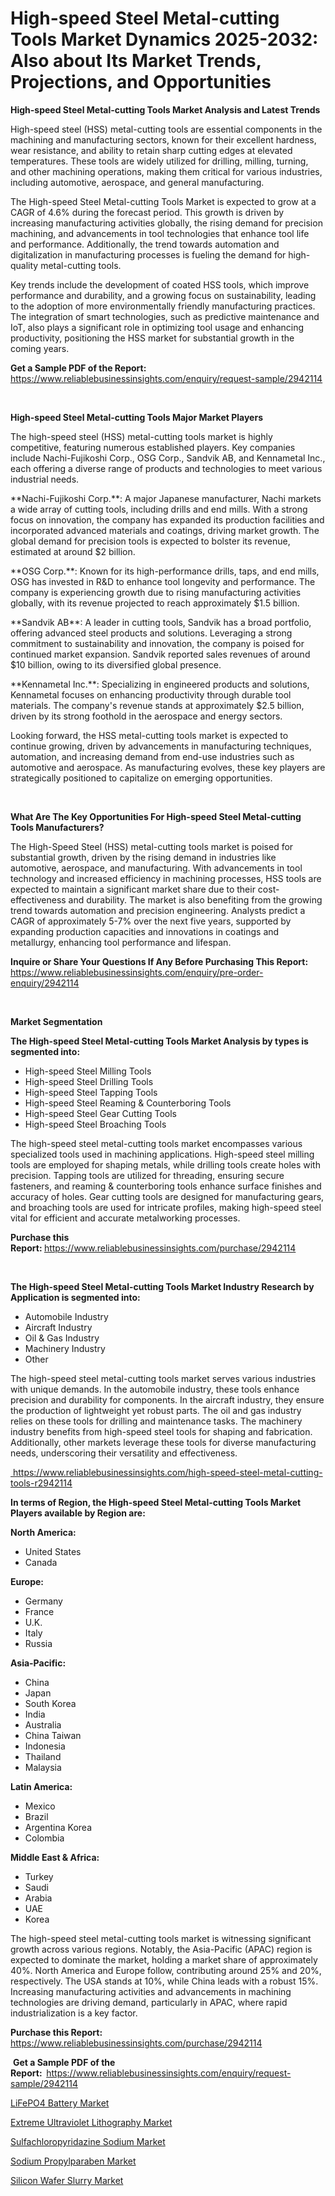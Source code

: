 <p><h1>High-speed Steel Metal-cutting Tools Market Dynamics 2025-2032: Also about Its Market Trends, Projections, and Opportunities</h1></p><p><strong>High-speed Steel Metal-cutting Tools Market Analysis and Latest Trends</strong></p>
<p><p>High-speed steel (HSS) metal-cutting tools are essential components in the machining and manufacturing sectors, known for their excellent hardness, wear resistance, and ability to retain sharp cutting edges at elevated temperatures. These tools are widely utilized for drilling, milling, turning, and other machining operations, making them critical for various industries, including automotive, aerospace, and general manufacturing.</p><p>The High-speed Steel Metal-cutting Tools Market is expected to grow at a CAGR of 4.6% during the forecast period. This growth is driven by increasing manufacturing activities globally, the rising demand for precision machining, and advancements in tool technologies that enhance tool life and performance. Additionally, the trend towards automation and digitalization in manufacturing processes is fueling the demand for high-quality metal-cutting tools.</p><p>Key trends include the development of coated HSS tools, which improve performance and durability, and a growing focus on sustainability, leading to the adoption of more environmentally friendly manufacturing practices. The integration of smart technologies, such as predictive maintenance and IoT, also plays a significant role in optimizing tool usage and enhancing productivity, positioning the HSS market for substantial growth in the coming years.</p></p>
<p><strong>Get a Sample PDF of the Report:&nbsp;</strong> <a href="https://www.reliablebusinessinsights.com/enquiry/request-sample/2942114?utm_campaign=1117&utm_medium=2&utm_source=Github&utm_content=ia&utm_term=15032025&utm_id=high-speed-steel-metal-cutting-tools">https://www.reliablebusinessinsights.com/enquiry/request-sample/2942114</a></p>
<p>&nbsp;</p>
<p><strong>High-speed Steel Metal-cutting Tools Major Market Players</strong></p>
<p><p>The high-speed steel (HSS) metal-cutting tools market is highly competitive, featuring numerous established players. Key companies include Nachi-Fujikoshi Corp., OSG Corp., Sandvik AB, and Kennametal Inc., each offering a diverse range of products and technologies to meet various industrial needs.</p><p>**Nachi-Fujikoshi Corp.**: A major Japanese manufacturer, Nachi markets a wide array of cutting tools, including drills and end mills. With a strong focus on innovation, the company has expanded its production facilities and incorporated advanced materials and coatings, driving market growth. The global demand for precision tools is expected to bolster its revenue, estimated at around $2 billion.</p><p>**OSG Corp.**: Known for its high-performance drills, taps, and end mills, OSG has invested in R&D to enhance tool longevity and performance. The company is experiencing growth due to rising manufacturing activities globally, with its revenue projected to reach approximately $1.5 billion.</p><p>**Sandvik AB**: A leader in cutting tools, Sandvik has a broad portfolio, offering advanced steel products and solutions. Leveraging a strong commitment to sustainability and innovation, the company is poised for continued market expansion. Sandvik reported sales revenues of around $10 billion, owing to its diversified global presence.</p><p>**Kennametal Inc.**: Specializing in engineered products and solutions, Kennametal focuses on enhancing productivity through durable tool materials. The company's revenue stands at approximately $2.5 billion, driven by its strong foothold in the aerospace and energy sectors.</p><p>Looking forward, the HSS metal-cutting tools market is expected to continue growing, driven by advancements in manufacturing techniques, automation, and increasing demand from end-use industries such as automotive and aerospace. As manufacturing evolves, these key players are strategically positioned to capitalize on emerging opportunities.</p></p>
<p>&nbsp;</p>
<p><strong>What Are The Key Opportunities For High-speed Steel Metal-cutting Tools Manufacturers?</strong></p>
<p><p>The High-Speed Steel (HSS) metal-cutting tools market is poised for substantial growth, driven by the rising demand in industries like automotive, aerospace, and manufacturing. With advancements in tool technology and increased efficiency in machining processes, HSS tools are expected to maintain a significant market share due to their cost-effectiveness and durability. The market is also benefiting from the growing trend towards automation and precision engineering. Analysts predict a CAGR of approximately 5-7% over the next five years, supported by expanding production capacities and innovations in coatings and metallurgy, enhancing tool performance and lifespan.</p></p>
<p><strong>Inquire or Share Your Questions If Any Before Purchasing This Report:</strong> <a href="https://www.reliablebusinessinsights.com/enquiry/pre-order-enquiry/2942114?utm_campaign=1117&utm_medium=2&utm_source=Github&utm_content=ia&utm_term=15032025&utm_id=high-speed-steel-metal-cutting-tools">https://www.reliablebusinessinsights.com/enquiry/pre-order-enquiry/2942114</a></p>
<p>&nbsp;</p>
<p><strong>Market Segmentation</strong></p>
<p><strong>The High-speed Steel Metal-cutting Tools Market Analysis by types is segmented into:</strong></p>
<p><ul><li>High-speed Steel Milling Tools</li><li>High-speed Steel Drilling Tools</li><li>High-speed Steel Tapping Tools</li><li>High-speed Steel Reaming & Counterboring Tools</li><li>High-speed Steel Gear Cutting Tools</li><li>High-speed Steel Broaching Tools</li></ul></p>
<p><p>The high-speed steel metal-cutting tools market encompasses various specialized tools used in machining applications. High-speed steel milling tools are employed for shaping metals, while drilling tools create holes with precision. Tapping tools are utilized for threading, ensuring secure fasteners, and reaming & counterboring tools enhance surface finishes and accuracy of holes. Gear cutting tools are designed for manufacturing gears, and broaching tools are used for intricate profiles, making high-speed steel vital for efficient and accurate metalworking processes.</p></p>
<p><strong>Purchase this Report:&nbsp;</strong><a href="https://www.reliablebusinessinsights.com/purchase/2942114?utm_campaign=1117&utm_medium=2&utm_source=Github&utm_content=ia&utm_term=15032025&utm_id=high-speed-steel-metal-cutting-tools">https://www.reliablebusinessinsights.com/purchase/2942114</a></p>
<p>&nbsp;</p>
<p><strong>The High-speed Steel Metal-cutting Tools Market Industry Research by Application is segmented into:</strong></p>
<p><ul><li>Automobile Industry</li><li>Aircraft Industry</li><li>Oil & Gas Industry</li><li>Machinery Industry</li><li>Other</li></ul></p>
<p><p>The high-speed steel metal-cutting tools market serves various industries with unique demands. In the automobile industry, these tools enhance precision and durability for components. In the aircraft industry, they ensure the production of lightweight yet robust parts. The oil and gas industry relies on these tools for drilling and maintenance tasks. The machinery industry benefits from high-speed steel tools for shaping and fabrication. Additionally, other markets leverage these tools for diverse manufacturing needs, underscoring their versatility and effectiveness.</p></p>
<p><a href="https://www.reliablebusinessinsights.com/high-speed-steel-metal-cutting-tools-r2942114?utm_campaign=1117&utm_medium=2&utm_source=Github&utm_content=ia&utm_term=15032025&utm_id=high-speed-steel-metal-cutting-tools">&nbsp;https://www.reliablebusinessinsights.com/high-speed-steel-metal-cutting-tools-r2942114</a></p>
<p><strong>In terms of Region, the High-speed Steel Metal-cutting Tools Market Players available by Region are:</strong></p>
<p>
    <p> <strong> North America: </strong>
        <ul>
            <li>United States</li>
            <li>Canada</li>
        </ul>
        </p> 
    <p> <strong> Europe: </strong>
        <ul>
            <li>Germany</li>
            <li>France</li>
            <li>U.K.</li>
            <li>Italy</li>
            <li>Russia</li>
        </ul>
        </p> 
    <p> <strong> Asia-Pacific: </strong>
        <ul>
            <li>China</li>
            <li>Japan</li>
            <li>South Korea</li>
            <li>India</li>
            <li>Australia</li>
            <li>China Taiwan</li>
            <li>Indonesia</li>
            <li>Thailand</li>
            <li>Malaysia</li>
        </ul>
        </p> 
    <p> <strong> Latin America: </strong>
        <ul>
            <li>Mexico</li>
            <li>Brazil</li>
            <li>Argentina Korea</li>
            <li>Colombia</li>
        </ul>
        </p> 
    <p> <strong> Middle East & Africa: </strong>
        <ul>
            <li>Turkey</li>
            <li>Saudi</li>
            <li>Arabia</li>
            <li>UAE</li>
            <li>Korea</li>
        </ul>
    </p>
    </p>
<p><p>The high-speed steel metal-cutting tools market is witnessing significant growth across various regions. Notably, the Asia-Pacific (APAC) region is expected to dominate the market, holding a market share of approximately 40%. North America and Europe follow, contributing around 25% and 20%, respectively. The USA stands at 10%, while China leads with a robust 15%. Increasing manufacturing activities and advancements in machining technologies are driving demand, particularly in APAC, where rapid industrialization is a key factor.</p></p>
<p><strong>Purchase this Report: </strong><a href="https://www.reliablebusinessinsights.com/purchase/2942114?utm_campaign=1117&utm_medium=2&utm_source=Github&utm_content=ia&utm_term=15032025&utm_id=high-speed-steel-metal-cutting-tools">https://www.reliablebusinessinsights.com/purchase/2942114</a></p>
<p>&nbsp;<strong>Get a Sample PDF of the Report:&nbsp;&nbsp;</strong><a href="https://www.reliablebusinessinsights.com/enquiry/request-sample/2942114?utm_campaign=1117&utm_medium=2&utm_source=Github&utm_content=ia&utm_term=15032025&utm_id=high-speed-steel-metal-cutting-tools">https://www.reliablebusinessinsights.com/enquiry/request-sample/2942114</a></p>
<p><strong></strong></p>
<p><p><a href="https://github.com/spehnluenaru/Market-Research-Report-List-1/blob/main/lifepo4-battery-market.md?utm_campaign=1117&utm_medium=2&utm_source=Github&utm_content=ia&utm_term=15032025&utm_id=high-speed-steel-metal-cutting-tools">LiFePO4 Battery Market</a></p><p><a href="https://github.com/alefermeivys/Market-Research-Report-List-1/blob/main/extreme-ultraviolet-lithography-market.md?utm_campaign=1117&utm_medium=2&utm_source=Github&utm_content=ia&utm_term=15032025&utm_id=high-speed-steel-metal-cutting-tools">Extreme Ultraviolet Lithography Market</a></p><p><a href="https://github.com/toghojbeinta/Market-Research-Report-List-1/blob/main/sulfachloropyridazine-sodium-market.md?utm_campaign=1117&utm_medium=2&utm_source=Github&utm_content=ia&utm_term=15032025&utm_id=high-speed-steel-metal-cutting-tools">Sulfachloropyridazine Sodium Market</a></p><p><a href="https://github.com/jaspartatin/Market-Research-Report-List-1/blob/main/sodium-propylparaben-market.md?utm_campaign=1117&utm_medium=2&utm_source=Github&utm_content=ia&utm_term=15032025&utm_id=high-speed-steel-metal-cutting-tools">Sodium Propylparaben Market</a></p><p><a href="https://github.com/kluviabolofo/Market-Research-Report-List-1/blob/main/silicon-wafer-slurry-market.md?utm_campaign=1117&utm_medium=2&utm_source=Github&utm_content=ia&utm_term=15032025&utm_id=high-speed-steel-metal-cutting-tools">Silicon Wafer Slurry Market</a></p></p>